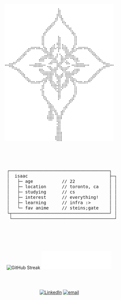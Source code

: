 <div align="center">
  <picture>
    <!-- Dark -->
    <source media="(prefers-color-scheme: dark)"
      srcset="assets/braille-dark.svg">
    <!-- Light -->
    <source media="(prefers-color-scheme: light)"
      srcset="assets/braille-light.svg">
    <img width="350" alt="braille art"
      src="assets/braille-light.svg">
  </picture>
  
<br></br><br></br>
<samp>
┌──────────────────────────────────────┐<br>
&nbsp;&nbsp;│&nbsp;&nbsp;isaac&nbsp;&nbsp;&nbsp;&nbsp;&nbsp;&nbsp;&nbsp;&nbsp;&nbsp;&nbsp;&nbsp;&nbsp;&nbsp;&nbsp;&nbsp;&nbsp;&nbsp;&nbsp;&nbsp;&nbsp;&nbsp;&nbsp;&nbsp;&nbsp;&nbsp;&nbsp;&nbsp;&nbsp;&nbsp;&nbsp;&nbsp;├─┐<br>
&nbsp;&nbsp;│&nbsp;&nbsp;&nbsp;├─&nbsp;age&nbsp;&nbsp;&nbsp;&nbsp;&nbsp;&nbsp;&nbsp;&nbsp;&nbsp;&nbsp;&nbsp;//&nbsp;22&nbsp;&nbsp;&nbsp;&nbsp;&nbsp;&nbsp;&nbsp;&nbsp;&nbsp;&nbsp;&nbsp;&nbsp;&nbsp;│&nbsp;│<br>
&nbsp;&nbsp;│&nbsp;&nbsp;&nbsp;├─&nbsp;location&nbsp;&nbsp;&nbsp;&nbsp;&nbsp;&nbsp;//&nbsp;toronto,&nbsp;ca&nbsp;&nbsp;&nbsp;&nbsp;│&nbsp;│<br>
&nbsp;&nbsp;│&nbsp;&nbsp;&nbsp;├─&nbsp;studying&nbsp;&nbsp;&nbsp;&nbsp;&nbsp;&nbsp;//&nbsp;cs&nbsp;&nbsp;&nbsp;&nbsp;&nbsp;&nbsp;&nbsp;&nbsp;&nbsp;&nbsp;&nbsp;&nbsp;&nbsp;│&nbsp;│<br>
&nbsp;&nbsp;│&nbsp;&nbsp;&nbsp;├─&nbsp;interest&nbsp;&nbsp;&nbsp;&nbsp;&nbsp;&nbsp;//&nbsp;everything!&nbsp;&nbsp;&nbsp;&nbsp;│&nbsp;│<br>
&nbsp;&nbsp;│&nbsp;&nbsp;&nbsp;├─&nbsp;learning&nbsp;&nbsp;&nbsp;&nbsp;&nbsp;&nbsp;//&nbsp;infra&nbsp;:>&nbsp;&nbsp;&nbsp;&nbsp;&nbsp;&nbsp;&nbsp;│&nbsp;│<br>
&nbsp;&nbsp;│&nbsp;&nbsp;&nbsp;└─&nbsp;fav&nbsp;anime&nbsp;&nbsp;&nbsp;&nbsp;&nbsp;//&nbsp;steins;gate&nbsp;&nbsp;&nbsp;&nbsp;│&nbsp;│<br>
&nbsp;&nbsp;└┬─────────────────────────────────────┘&nbsp;│<br>
&nbsp;&nbsp;&nbsp;└───────────────────────────────────────┘
</samp>

<br></br><br></br>

<div align="center">
  <picture>
    <!-- Dark -->
    <source media="(prefers-color-scheme: dark)"
      srcset="https://streak-stats.demolab.com?user=akuwuh&theme=transparent&hide_border=true&date_format=n%2Fj%5B%2FY%5D&currStreakLabel=FFFFFF&currStreakNum=FFFFFF&ring=FFFFFF&fire=FFFFFF&sideNums=FFFFFF&sideLabels=FFFFFF&dates=EBEBEB8F&v=7">
    <!-- Light -->
    <source media="(prefers-color-scheme: light)"
      srcset="https://streak-stats.demolab.com?user=akuwuh&theme=transparent&hide_border=true&date_format=n%2Fj%5B%2FY%5D&currStreakLabel=262A30&currStreakNum=262A30&ring=262A30&fire=262A30&sideNums=262A30&sideLabels=262A30&dates=555555&v=7">
    <img width="55%" alt="GitHub Streak"
      src="https://streak-stats.demolab.com?user=akuwuh&theme=transparent&hide_border=false&date_format=n%2Fj%5B%2FY%5D&v=7">
  </picture>

  <picture>
    <!-- Dark -->
    <source media="(prefers-color-scheme: dark)"
      srcset="https://raw.githubusercontent.com/akuwuh/akuwuh/main/langs-mono-dark.svg">
    <!-- Light -->
    <source media="(prefers-color-scheme: light)"
      srcset="https://raw.githubusercontent.com/akuwuh/akuwuh/main/langs-mono-light.svg">
    <img width="45%" alt="Top Languages"
      src="https://raw.githubusercontent.com/akuwuh/akuwuh/main/langs-mono-light.svg">
  </picture>
</div>


<!-- 
<img align="center" width="45%" src="https://streak-stats.demolab.com?user=akuwuh&theme=transparent&hide_border=false&date_format=n%2Fj%5B%2FY%5D&currStreakLabel=FFFFFF&fire=FFFFFF&ring=FFFFFF&currStreakNum=FFFFFF&sideNums=FFFFFF&sideLabels=FFFFFF&dates=EBEBEB8F#gh-dark-mode-only"/>  -->

<!-- <img align="center" width="45%" src="https://streak-stats.demolab.com?user=akuwuh&theme=transparent&hide_border=false&date_format=n%2Fj%5B%2FY%5D&currStreakLabel=262A30&currStreakNum=262A30&ring=262A30&sideNums=262A30&sideLabels=262A30&dates=555555#gh-light-mode-only"/> -->

<br clear="both"><br/>

[![LinkedIn](https://img.shields.io/badge/LinkedIn-%230077B5.svg?logo=linkedin&logoColor=white)](https://linkedin.com/in/isaacnng) 
[![email](https://img.shields.io/badge/Email-D14836?logo=gmail&logoColor=white)](mailto:isaacnguyen0201@gmail.com)
</div>
  



  
<!--
<details>
  <summary>📕 Blog Posts</summary>
  <br />
</details>
</div>
-->




